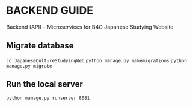 # BACKEND GUIDE

Backend (API) - Microservices for B4G Japanese Studying Website

## Migrate database

`cd JapaneseCultureStudyingWeb`
`python manage.py makemigrations`
`python manage.py migrate`

## Run the local server

`python manage.py runserver 8081`
